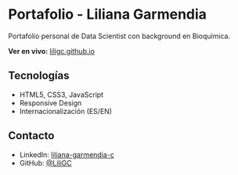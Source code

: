 # Portafolio - Liliana Garmendia

Portafolio personal de Data Scientist con background en Bioquímica.

**Ver en vivo:** [liligc.github.io](https://liligc.github.io)

## Tecnologías
- HTML5, CSS3, JavaScript
- Responsive Design
- Internacionalización (ES/EN)

## Contacto
- LinkedIn: [liliana-garmendia-c](https://linkedin.com/in/liliana-garmendia-c)
- GitHub: [@LiliGC](https://github.com/LiliGC)